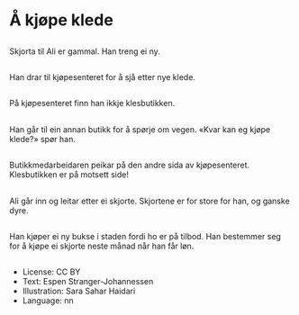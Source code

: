 # Å kjøpe klede

##
Skjorta til Ali er gammal. Han treng ei ny.

##
Han drar til kjøpesenteret for å sjå etter nye klede.

##
På kjøpesenteret finn han ikkje klesbutikken.

##
Han går til ein annan butikk for å spørje om vegen. «Kvar kan eg kjøpe klede?» spør han.

##
Butikkmedarbeidaren peikar på den andre sida av kjøpesenteret. Klesbutikken er på motsett side!

##
Ali går inn og leitar etter ei skjorte. Skjortene er for store for han, og ganske dyre.

##
Han kjøper ei ny bukse i staden fordi ho er på tilbod. Han bestemmer seg for å kjøpe ei skjorte neste månad når han får løn.

##
* License: CC BY
* Text: Espen Stranger-Johannessen
* Illustration: Sara Sahar Haidari
* Language: nn
